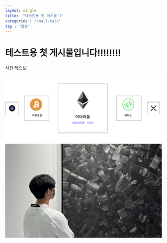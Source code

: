 ```yaml
---
layout: single
title:  "테스트용 첫 게시물!!"
categories : "small-talk"
tag : "일상"
---
```


# 테스트용 첫 게시물입니다!!!!!!!!


사진 테스트!


![20220619_131541](../images/2022-06-13-test/20220619_131541.png)![watching](../images/2022-06-13-test/watching.jpg)